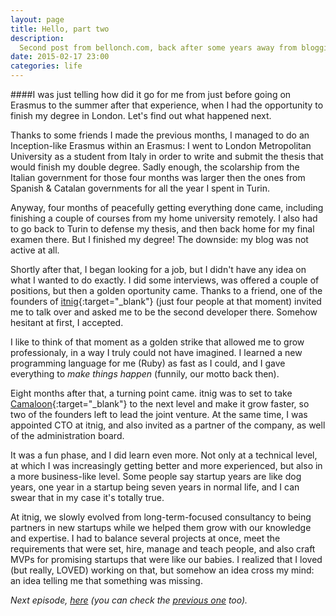 ```yaml
---
layout: page
title: Hello, part two
description:
  Second post from bellonch.com, back after some years away from blogging. In this post, from London to having my second working experience.
date: 2015-02-17 23:00
categories: life
---
```


####I was just telling how did it go for me from just before going on Erasmus to the summer after that experience, when I had the opportunity to finish my degree in London. Let's find out what happened next.

Thanks to some friends I made the previous months, I managed to do an
Inception-like Erasmus within an Erasmus: I went to London Metropolitan
University as a student from Italy in order to write and submit the
thesis that would finish my double degree. Sadly enough,
the scolarship from the Italian government for those four months was
larger then the ones from Spanish & Catalan governments for all the year
I spent in Turin.

Anyway, four months of peacefully getting everything done came, including finishing
a couple of courses from my home university remotely. I also had to go back
to Turin to defense my thesis, and then back home for my final examen there.
But I finished my degree! The downside: my blog was not active at all.

Shortly after that, I began looking for a job, but I didn't have any idea on
what I wanted to do exactly. I did some interviews, was offered a couple of
positions, but then a golden oportunity came. Thanks to a friend, one of the founders of [itnig](http://itnig.net){:target="_blank"}
(just four people at that moment) invited me to talk over and asked me to be
the second developer there. Somehow hesitant at first, I accepted.

I like to think of that moment as a golden strike that allowed me to grow
professionaly, in a way I truly could not have imagined. I learned a new programming
language for me (Ruby) as fast as I could, and I gave everything to *make things
happen* (funnily, our motto back then).

Eight months after that, a turning point came. itnig was to set to take [Camaloon](http://camaloon.es){:target="_blank"}
to the next level and make it grow faster, so two of the founders left to
lead the joint venture. At the same time, I was appointed CTO at itnig, and also
invited as a partner of the company, as well of the administration board.

It was a fun phase, and I did learn even more. Not only at a technical level,
at which I was increasingly getting better and more experienced, but also in
a more business-like level. Some people say startup years are like dog years,
one year in a startup being seven years in normal life, and I can swear that
in my case it's totally true.

At itnig, we slowly evolved from long-term-focused consultancy
to being partners in new startups while we helped them grow with our knowledge
and expertise. I had to balance several projects at once, meet the requirements that were set,
hire, manage and teach people, and also craft MVPs for promising startups that
were like our babies. I realized that I loved (but really, LOVED) working on that, but somehow an idea
cross my mind: an idea telling me that something was missing.

*Next episode, [here](/hello-part-three) (you can check the [previous one](/hello-part-one) too).*
